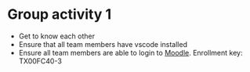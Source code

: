 # Group activity 1
- Get to know each other
- Ensure that all team members have vscode installed
- Ensure all team members are able to login to [Moodle](https://moodle.metropolia.fi/course/view.php?id=6300). Enrollment key: TX00FC40-3

